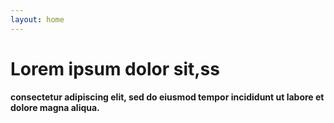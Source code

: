 ```yaml
---
layout: home
---
```


# Lorem ipsum dolor sit,ss
#### consectetur adipiscing elit, sed do eiusmod tempor incididunt ut labore et dolore magna aliqua.